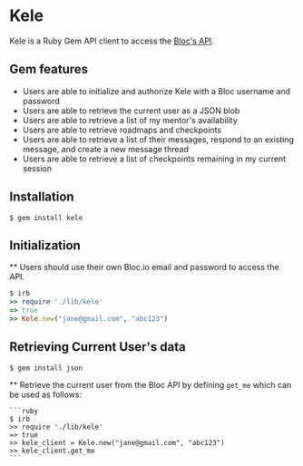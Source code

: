 # Kele
Kele is a Ruby Gem API client to access the [Bloc's API](http://docs.blocapi.apiary.io/#).

## Gem features
- Users are able to initialize and authorize Kele with a Bloc username and password
- Users are able to retrieve the current user as a JSON blob
- Users are able to retrieve a list of my mentor's availability
- Users are able to retrieve roadmaps and checkpoints
- Users are able to retrieve a list of their messages, respond to an existing message, and create a new message thread
- Users are able to retrieve a list of checkpoints remaining in my current session

## Installation

  `$ gem install kele`

## Initialization
  ** Users should use their own Bloc.io email and password to access the API.

  ```ruby
  $ irb
  >> require './lib/kele'
  => true
  >> Kele.new("jane@gmail.com", "abc123")
  ```

## Retrieving Current User's data
  `$ gem install json`

  ** Retrieve the current user from the Bloc API by defining `get_me` which can be used as follows:

    ```ruby
    $ irb
    >> require './lib/kele'
    => true
    >> kele_client = Kele.new("jane@gmail.com", "abc123")
    >> kele_client.get_me
    ```
